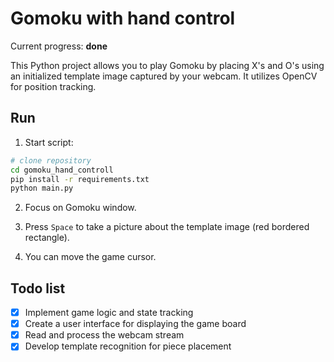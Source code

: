 # Gomoku with hand control

Current progress: __done__

This Python project allows you to play Gomoku by placing X's and O's using an initialized template image captured by your webcam. It utilizes OpenCV for position tracking.

## Run

 1. Start script:

```bash
# clone repository
cd gomoku_hand_controll
pip install -r requirements.txt
python main.py
```

 2. Focus on Gomoku window.

 3. Press `Space` to take a picture about the template image (red bordered rectangle).

 4. You can move the game cursor.

## Todo list

 - [x] Implement game logic and state tracking
 - [x] Create a user interface for displaying the game board
 - [x] Read and process the webcam stream
 - [x] Develop template recognition for piece placement
